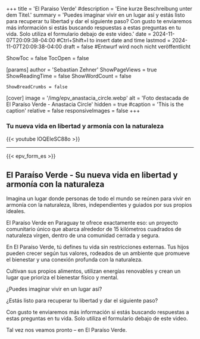 +++
title = 'El Paraiso Verde'
#description = 'Eine kurze Beschreibung unter dem Titel.'
summary = 'Puedes imaginar vivir en un lugar así y estás listo para recuperar tu libertad y dar el siguiente paso? Con gusto te enviaremos más información si estás buscando respuestas a estas preguntas en tu vida. Solo utiliza el formulario debajo de este video.'
date = 2024-11-07T20:09:38-04:00 #Ctrl+Shift+I to insert date and time
lastmod = 2024-11-07T20:09:38-04:00
draft = false #Entwurf wird noch nicht veröffentlicht

ShowToc = false
TocOpen = false

[params]
    author = 'Sebastian Zehner'
    ShowPageViews = true
    ShowReadingTime = false
    ShowWordCount = false

    ShowBreadCrumbs = false

[cover]
    image = '/img/epv_anastacia_circle.webp'
    alt = 'Foto destacada de El Paraíso Verde - Anastacia Circle'
    hidden = true
    #caption = 'This is the caption'
    relative = false
    responsiveImages = false
+++

### Tu nueva vida en libertad y armonía con la naturaleza

{{< youtube lOQEIeSC88o >}}

---

{{< epv_form_es >}}

## El Paraíso Verde - Su nueva vida en libertad y armonía con la naturaleza

Imagina un lugar donde personas de todo el mundo se reúnen para vivir en armonía con la naturaleza, libres, independientes y guiados por sus propios ideales.

El Paraíso Verde en Paraguay te ofrece exactamente eso: un proyecto comunitario único que abarca alrededor de 15 kilómetros cuadrados de naturaleza virgen, dentro de una comunidad cerrada y segura.

En El Paraíso Verde, tú defines tu vida sin restricciones externas. Tus hijos pueden crecer según tus valores, rodeados de un ambiente que promueve el bienestar y una conexión profunda con la naturaleza.

Cultivan sus propios alimentos, utilizan energías renovables y crean un lugar que prioriza el bienestar físico y mental.

¿Puedes imaginar vivir en un lugar así?

¿Estás listo para recuperar tu libertad y dar el siguiente paso?

Con gusto te enviaremos más información si estás buscando respuestas a estas preguntas en tu vida. Solo utiliza el formulario debajo de este video.

Tal vez nos veamos pronto – en El Paraíso Verde.

<!-- {{< chat testroom >}} -->
